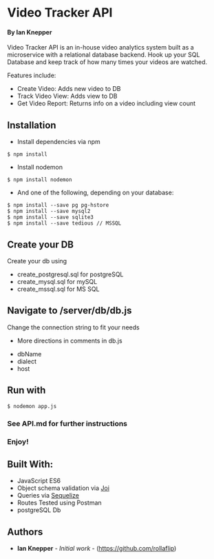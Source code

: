 # Video Tracker API
#### By Ian Knepper

Video Tracker API is an in-house video analytics system built as a microservice with a relational database backend. Hook up your SQL Database and keep track of how many times your videos are watched.

Features include:
- Create Video: Adds new video to DB
- Track Video View: Adds view to DB
- Get Video Report: Returns info on a video including view count

## Installation

- Install dependencies via npm
```
$ npm install
```

- Install nodemon
```
$ npm install nodemon
```

- And one of the following, depending on your database:
```
$ npm install --save pg pg-hstore
$ npm install --save mysql2
$ npm install --save sqlite3
$ npm install --save tedious // MSSQL
```

## Create your DB
Create your db using
- create_postgresql.sql  for postgreSQL
- create_mysql.sql  for mySQL
- create_mssql.sql for MS SQL

## Navigate to /server/db/db.js
Change the connection string to fit your needs
* More directions in comments in db.js
- dbName
- dialect
- host

## Run with
```
$ nodemon app.js
```

### See API.md for further instructions
### Enjoy!

## Built With:
- JavaScript ES6
- Object schema validation via [Joi](https://github.com/hapijs/joi)
- Queries via [Sequelize](http://docs.sequelizejs.com/manual/installation/getting-started.html)
- Routes Tested using Postman
- postgreSQL Db

## Authors

- **Ian Knepper** - _Initial work_ - (https://github.com/rollaflip)
